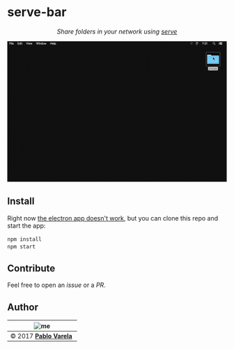 
# serve-bar

<p align="center">
  <i>Share folders in your network using <a href="https://github.com/zeit/serve">serve</a></i>
</p>

![ss](https://github.com/pablopunk/art/raw/master/serve-bar/screen.gif)

## Install

Right now [the electron app doesn't work](https://github.com/pablopunk/serve-bar/issues/1), but you can clone this repo and start the app:

```js
npm install
npm start
```

## Contribute

Feel free to open an _issue_ or a _PR_.

## Author

| ![me](https://www.gravatar.com/avatar/fa50aeff0ddd6e63273a068b04353d9d?s=100) |
| ----------------------------------------------------------------------------- |
| © 2017 [__Pablo Varela__](http://pablo.life) |

